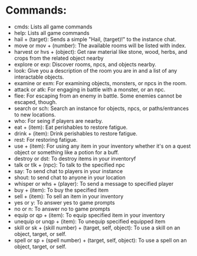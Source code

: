 # Commands:

- cmds: Lists all game commands
- help: Lists all game commands
- hail + (target): Sends a simple "Hail, (target)!" to the instance chat.
- move or mov + (number): The available rooms will be listed with index.
- harvest or hvs + (object): Get raw material like stone, wood, herbs, and crops from the related object nearby
- explore or exp: Discover rooms, npcs, and objects nearby.
- look: Give you a description of the room you are in and a list of any interactable objects.
- examine or exm: For examining objects, monsters, or npcs in the room.
- attack or atk: For engaging in battle with a monster, or an npc.
- flee: For escaping from an enemy in battle. Some enemies cannot be escaped, though.
- search or sch: Search an instance for objects, npcs, or paths/entrances to new locations.
- who: For seing if players are nearby.
- eat + (item): Eat perishables to restore fatigue.
- drink + (item): Drink perishables to restore fatigue.
- rest: For restoring fatigue.
- use + (item): For using any item in your inventory whether it's on a quest object or something like a potion for a buff.
- destroy or dst: To destroy items in your inventoryf
- talk or tlk + (npc): To talk to the specified npc
- say: To send chat to players in your instance
- shout: to send chat to anyone in your location
- whisper or whs + (player): To send a message to specified player
- buy + (item): To buy the specified item
- sell + (item): To sell an item in your inventory
- yes or y: To answer yes to game prompts
- no or n: To answer no to game prompts
- equip or qp + (item): To equip specified item in your inventory
- unequip or unqp + (item): To unequip specified equipped item
- skill or sk + (skill number) + (target, self, object): To use a skill on an object, target, or self.
- spell or sp + (spell number) + (target, self, object): To use a spell on an object, target, or self.

